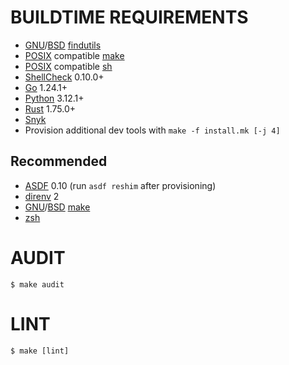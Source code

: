 # BUILDTIME REQUIREMENTS

* [GNU](https://www.gnu.org/)/[BSD](https://en.wikipedia.org/wiki/Berkeley_Software_Distribution) [findutils](https://en.wikipedia.org/wiki/Find_(Unix))
* [POSIX](https://pubs.opengroup.org/onlinepubs/9799919799/) compatible [make](https://en.wikipedia.org/wiki/Make_(software))
* [POSIX](https://pubs.opengroup.org/onlinepubs/9799919799/) compatible [sh](https://en.wikipedia.org/wiki/Unix_shell)
* [ShellCheck](https://www.shellcheck.net/) 0.10.0+
* [Go](https://go.dev/) 1.24.1+
* [Python](https://www.python.org/) 3.12.1+
* [Rust](https://www.rust-lang.org/) 1.75.0+
* [Snyk](https://snyk.io/)
* Provision additional dev tools with `make -f install.mk [-j 4]`

## Recommended

* [ASDF](https://asdf-vm.com/) 0.10 (run `asdf reshim` after provisioning)
* [direnv](https://direnv.net/) 2
* [GNU](https://www.gnu.org/)/[BSD](https://en.wikipedia.org/wiki/Berkeley_Software_Distribution) [make](https://en.wikipedia.org/wiki/Make_(software))
* [zsh](https://www.zsh.org/)

# AUDIT

```console
$ make audit
```

# LINT

```console
$ make [lint]
```
